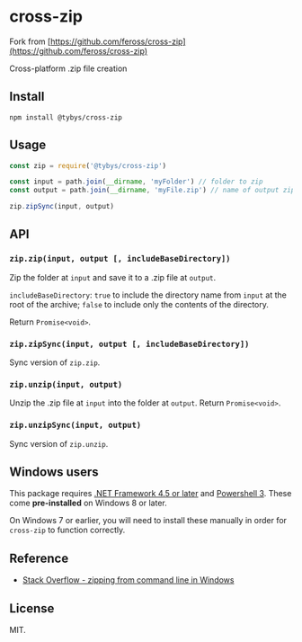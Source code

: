 # cross-zip

Fork from [https://github.com/feross/cross-zip](https://github.com/feross/cross-zip)

Cross-platform .zip file creation

## Install

```
npm install @tybys/cross-zip
```

## Usage

``` js
const zip = require('@tybys/cross-zip')

const input = path.join(__dirname, 'myFolder') // folder to zip
const output = path.join(__dirname, 'myFile.zip') // name of output zip file

zip.zipSync(input, output)
```

## API

### `zip.zip(input, output [, includeBaseDirectory])`

Zip the folder at `input` and save it to a .zip file at `output`. 

`includeBaseDirectory`: `true` to include the directory name from `input` at the root of the archive; `false` to include only the contents of the directory.

Return `Promise<void>`.

### `zip.zipSync(input, output [, includeBaseDirectory])`

Sync version of `zip.zip`.

### `zip.unzip(input, output)`

Unzip the .zip file at `input` into the folder at `output`. Return `Promise<void>`.

### `zip.unzipSync(input, output)`

Sync version of `zip.unzip`.

## Windows users

This package requires [.NET Framework 4.5 or later](https://www.microsoft.com/net)
and [Powershell 3](https://www.microsoft.com/en-us/download/details.aspx?id=34595).
These come **pre-installed** on Windows 8 or later.

On Windows 7 or earlier, you will need to install these manually in order for
`cross-zip` to function correctly.

## Reference

- [Stack Overflow - zipping from command line in Windows](https://stackoverflow.com/questions/17546016/how-can-you-zip-or-unzip-from-the-command-prompt-using-only-windows-built-in-ca)

## License

MIT.
